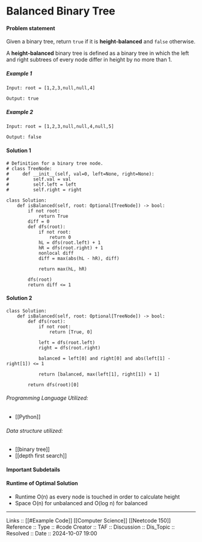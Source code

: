 # Balanced Binary Tree

#### Problem statement
Given a binary tree, return `true` if it is **height-balanced** and `false` otherwise.

A **height-balanced** binary tree is defined as a binary tree in which the left and right subtrees of every node differ in height by no more than 1.

##### Example 1
```
Input: root = [1,2,3,null,null,4]

Output: true
```
##### Example 2
```
Input: root = [1,2,3,null,null,4,null,5]

Output: false
```
#### Solution 1
```
# Definition for a binary tree node.
# class TreeNode:
#     def __init__(self, val=0, left=None, right=None):
#         self.val = val
#         self.left = left
#         self.right = right

class Solution:
    def isBalanced(self, root: Optional[TreeNode]) -> bool:
        if not root:
            return True
        diff = 0
        def dfs(root):
            if not root:
                return 0
            hL = dfs(root.left) + 1
            hR = dfs(root.right) + 1
            nonlocal diff
            diff = max(abs(hL - hR), diff)

            return max(hL, hR)

        dfs(root)
        return diff <= 1
```

#### Solution 2
```
class Solution:
    def isBalanced(self, root: Optional[TreeNode]) -> bool:
	    def dfs(root):
		    if not root:
			    return [True, 0]
	
			left = dfs(root.left)
			right = dfs(root.right)
	
			balanced = left[0] and right[0] and abs(left[1] - right[1]) <= 1
	
			return [balanced, max(left[1], right[1]) + 1]

		return dfs(root)[0]
```
###### Programming Language Utilized:

- [[Python]]
###### Data structure utilized:

- [[binary tree]]
- [[depth first search]]
#### Important Subdetails

#### Runtime of Optimal Solution
- Runtime O(n) as every node is touched in order to calculate height
- Space O(n) for unbalanced and O(log n) for balanced
---
Links :: [[#Example Code]] [[Computer Science]] [[Neetcode 150]]
Reference ::
Type :: #code
Creator ::
TAF ::
Discussion ::
Dis_Topic :: 
Resolved ::
Date :: 2024-10-07 19:00
